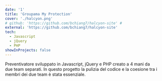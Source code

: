 ```yaml
---
date: '1'
title: 'Groupama My Protection'
cover: './halcyon.png'
# github: 'https://github.com/bchiang7/halcyon-site' #
external: 'https://github.com/bchiang7/halcyon-site'
tech:
  - Javascript
  - jQuery
  - PHP
showInProjects: false
---
```


Preventivatore sviluppato in Javascript, jQuery e PHP creato a 4 mani da due team separati.
In questo progetto la pulizia del codice e la coesione tra i membri dei due team è stata essenziale.
